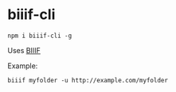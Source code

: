 # biiif-cli

    npm i biiif-cli -g

Uses [BIIIF](https://github.com/edsilv/biiif)

Example:

    biiif myfolder -u http://example.com/myfolder